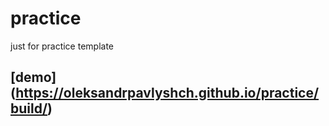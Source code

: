 # practice
just for practice template
## [demo] (https://oleksandrpavlyshch.github.io/practice/build/)
